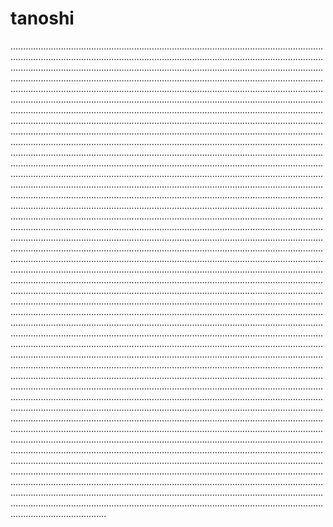 # tanoshi
......................................................................................................................................................................................................................................................................................................................................................................................................................................................................................................................................................................................................................................................................................................................................................................................................................................................................................................................................................................................................................................................................................................................................................................................................................................................................................................................................................................................................................................................................................................................................................................................................................................................................................................................................................................................................................................................................................................................................................................................................................................................................................................................................................................................................................................................................................................................................................................................................................................................................................................................................................................................................................................................................................................................................................................................................................................................................................................................................................................................................................................................................................................................................................................................................................................................................................................................................................................................................................................................................................................................................................................................................................................................................................................................................................................................................................................................................................................................................................................................................................................................................................................................................................................................................................................................................................................................................................................................................................................................................................................................................................................................................................................................................................................................................................................................................................................................................................................................................................................................................................................................................................................................................................................................................................................................................................................................................................................................................................................................................................................................................................................................................................................................................................................................